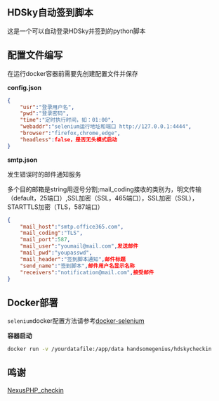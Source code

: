 ## HDSky自动签到脚本

这是一个可以自动登录HDSky并签到的python脚本

## 配置文件编写

在运行docker容器前需要先创建配置文件并保存

**config.json**

```json
{
    "usr":"登录用户名",
    "pwd":"登录密码",
    "time":"定时执行时间，如：01:00",
    "webaddr":"selenium运行地址和端口 http://127.0.0.1:4444",
    "browser":"firefox,chrome,edge",
    "headless":false，是否无头模式启动
}
```

**smtp.json**

发生错误时的邮件通知服务

多个目的邮箱是string用逗号分割;mail_coding接收的类别为，明文传输（default，25端口）,SSL加密（SSL，465端口），SSL加密（SSL），STARTTLS加密（TLS，587端口）

```json
{
    "mail_host":"smtp.office365.com",
    "mail_coding":"TLS",
    "mail_port":587,
    "mail_user":"youmail@mail.com",发送邮件
    "mail_pwd":"youpasswd",
    "mail_header":"签到脚本通知",邮件标题
    "send_name":"签到脚本",邮件用户名显示名称
    "receivers":"notification@mail.com",接受邮件
}
```



## Docker部署

`selenium`docker配置方法请参考[docker-selenium](https://github.com/SeleniumHQ/docker-selenium)

**容器启动**

```bash
docker run -v /yourdatafile:/app/data handsomegenius/hdskycheckin
```

## 鸣谢

[NexusPHP_checkin](https://github.com/TeraDew/NexusPHP_Checkin)
